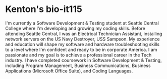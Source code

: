 # Kenton's bio-it115
I'm currently a Software Development & Testing student at Seattle Central College where I'm developing and growing my coding skills. Before attending Seattle Central, I was an Electrical Technician Assistant, installing network servers on the US Navy Destroyer, USS Sampson. My experience and education will shape my software and hardware troubleshooting skills to a level where I'm confident and ready to be in corporate America. I am passionate and my goal is to achieve a professional career in the Tech industry. 
 I have completed coursework in Software Development & Testing, including Program Management, Business Communications, Business Applications (Microsoft Office Suite), and Coding Languages.
